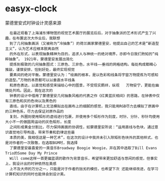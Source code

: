 # easyx-clock
蒙德里安式时钟设计灵感来源

      在最近观看了上海浦东博物馆的视觉艺术展厅的展览后后，对于抽象派的艺术形式产生了兴趣，在布置这次大作业后，我联想
      到了几何抽象画派（又被称为“冷抽象”）的荷兰画家蒙德里安，他提出自己的艺术是“新造型主义”，认为艺术应根本脱离自然
      的外在形式，以表现抽象精神为目的，追求人与神统一的绝对境界，亦即今日我们熟知的“纯粹抽象”。 1921年，蒙德里安发展出简化
      提炼到极致的几何抽象图式：三原色、三非色，水平线――垂线的网格结构。每处构成都精心推敲，谨慎安排，恰到好处，最终实现视觉
      要素间的绝对平衡。蒙德里安认为：“绘画的根本，是以色彩和线条将宇宙万物提炼为可感知的造型。”万物的本质都可以以垂直水平线条
      和原色表达，以直觉和感受来描绘心中的图景，不受现实羁绊，纵观   万物安宁，更能在幽微处共鸣。因此，我在这次的
      钟表的设计中借用了蒙德里安几何抽象风格的代表之作《红黄蓝灰相间》的思路，在钟表中仅有三原色和灰的色块以及黑色的
      直线，由于在计算机上无法模拟出在画布上的细腻的感觉，我只能用RGB尽力去模拟了原画中的三种色系，尽力去保证对原作品的
      复刻，外圈则使用矩形的虚线进行包裹，并使用多个矩形作为刻度，时针、分针、秒针均使用大小不一的做圆周运动的灰色矩形，长度
      之间形成黄金分割比，尽力保持画面的协调性，如蒙德里安所说：“运用直线与色块，通过意识直觉地引导构造，带来节奏和韵律这些最
      本质的美，我相信这是一种艺术”，在这次的设计中我并未引入除矩形色块外的其他样式，也是对作者的一次致敬，在选取BGM时，我选择
      了蒙德里安最喜爱的一类音乐Broadway Boogie Woogie，并在其中选取了Bill Evans Trio的Some Day My Prince 
      Will come这样一首更偏蓝调的歌作为背景音乐，希望带来更加舒适与悠闲的感觉，但事实上，我设计出的时钟依然在美感
      上不及大师的万分之一，只能是对于作者的拙劣的模仿，也希望下次 还能继续改进，在学习计算机知识的同时也能体会到设计美。
	
                                                                  





